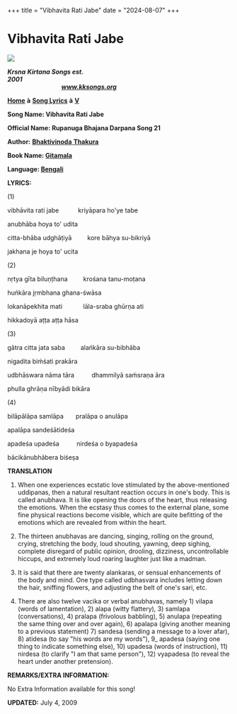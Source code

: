 +++
title = "Vibhavita Rati Jabe"
date = "2024-08-07"
+++

# Vibhavita Rati Jabe
**[![](http://kksongs.org/image_files/image002.jpg)](http://kksongs.org/)**

**_Krsna_** **_Kirtana Songs est. 2001_**                                                                                                                                                      **_www.kksongs.org_**

**[Home](http://kksongs.org/)** **à** **[Song Lyrics](http://kksongs.org/lyrics.html)** **à** **[V](http://kksongs.org/songs/song_v.html)**

**Song Name: Vibhavita Rati Jabe**

**Official Name: Rupanuga Bhajana Darpana Song 21**

**Author:** [**Bhaktivinoda** **Thakura**](http://kksongs.org/authors/list/bhaktivinoda.html)

**Book Name: [Gitamala](http://kksongs.org/authors/gitamala.html)**

**Language: [Bengali](http://kksongs.org/language/list/bengali.html)**

**LYRICS:**

(1)

vibhāvita rati jabe           kriyāpara ho'ye tabe

anubhāba hoya to' udita

citta-bhāba udghāṭiyā         kore bāhya su-bikriyā

jakhana je hoya to' ucita

(2)

nṛtya gīta biluṇṭhana         krośana tanu-moṭana

huńkāra jṛmbhana ghana-śwāsa

lokanāpekhita mati            lāla-sraba ghūrṇa ati

hikkadoyā aṭṭa aṭṭa hāsa

(3)

gātra citta jata saba         alańkāra su-bibhāba

nigadita biḿśati prakāra

udbhāswara nāma tāra          dhammilyā saḿsraṇa āra

phulla ghrāṇa nībyādi bikāra

(4)

bilāpālāpa samlāpa       pralāpa o anulāpa

apalāpa sandeśātideśa

apadeśa upadeśa          nirdeśa o byapadeśa

bācikānubhābera biśeṣa

**TRANSLATION**

1) When one experiences ecstatic love stimulated by the above-mentioned uddipanas, then a natural resultant reaction occurs in one's body. This is called anubhava. It is like opening the doors of the heart, thus releasing the emotions. When the ecstasy thus comes to the external plane, some fine physical reactions become visible, which are quite befitting of the emotions which are revealed from within the heart.

2) The thirteen anubhavas are dancing, singing, rolling on the ground, crying, stretching the body, loud shouting, yawning, deep sighing, complete disregard of public opinion, drooling, dizziness, uncontrollable hiccups, and extremely loud roaring laughter just like a madman.

3) It is said that there are twenty alankaras, or sensual enhancements of the body and mind. One type called udbhasvara includes letting down the hair, sniffing flowers, and adjusting the belt of one's sari, etc.

4) There are also twelve vacika or verbal anubhavas, namely 1) vilapa (words of lamentation), 2) alapa (witty flattery), 3) samlapa (conversations), 4) pralapa (frivolous babbling), 5) anulapa (repeating the same thing over and over again), 6) apalapa (giving another meaning to a previous statement) 7) sandesa (sending a message to a lover afar), 8) atidesa (to say "his words are my words"), 9\_ apadesa (saying one thing to indicate something else), 10) upadesa (words of instruction), 11) nirdesa (to clarify "I am that same person"), 12) vyapadesa (to reveal the heart under another pretension).

**REMARKS/EXTRA INFORMATION:**

No Extra Information available for this song!

**UPDATED:** July 4, 2009
